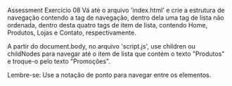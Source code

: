 Assessment
Exercício 08
Vá até o arquivo 'index.html' e crie a estrutura de navegação contendo a tag de navegação, dentro dela uma tag de lista não ordenada, dentro desta quatro tags de item de lista, contendo Home, Produtos, Lojas e Contato, respectivamente.

A partir do document.body, no arquivo 'script.js', use children ou childNodes para navegar até o item de lista que contém o texto "Produtos" e troque-o pelo texto "Promoções".

Lembre-se:
Use a notação de ponto para navegar entre os elementos.
